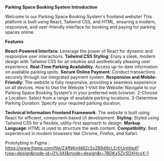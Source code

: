 **Parking Space Booking System**
**Introduction**


Welcome to our Parking Space Booking System's frontend website! This platform is built using React, Tailwind CSS, and HTML, ensuring a modern, responsive, and user-friendly interface for booking and paying for parking spaces online.

**Features**


**React-Powered Interface**: Leverage the power of React for dynamic and responsive user interactions.
**Tailwind CSS Styling**: Enjoy a sleek, modern design with Tailwind CSS for an intuitive and aesthetically pleasing user experience.
**Real-Time Parking Availability**: Access up-to-date information on available parking spots.
**Secure Online Payment**: Conduct transactions securely through our integrated payment system.
**Responsive and Mobile-Friendly**: The website is fully responsive, providing a seamless experience on all devices.
How to Use the Website
1-Visit the Website: Navigate to our Parking Space Booking System's in your preferred web browser.
2-Choose a Location: Select from a range of available parking locations.
3-Determine Parking Duration: Specify your required parking duration.



**Technical Information**
**Frontend Framework**: The website is built using React for efficient, component-based UI development.
**Styling**: Styled using Tailwind CSS for a flexible, utility-first approach to design.
**Markup Language**: HTML is used to structure the web content.
**Compatibility**: Best experienced in modern browsers like Chrome, Firefox, and Safari.

Prototybing in Figma :   https://www.figma.com/file/Z4fNKmNRZc5zZB949cLErf/Untitled?type=design&node-id=0%3A1&mode=design&t=7BDKx5ZjrSDXHcxX-1
